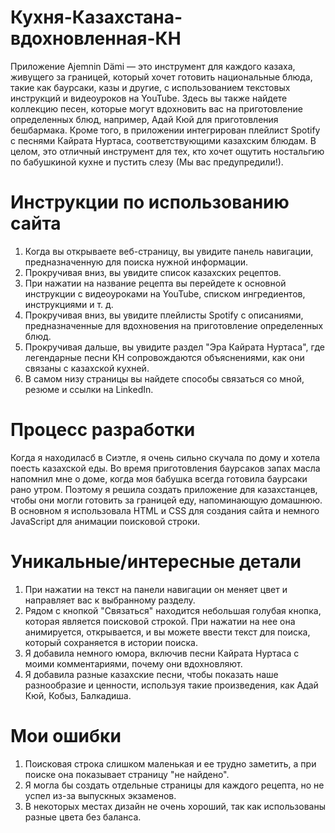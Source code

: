 # Кухня-Казахстана-вдохновленная-КН
Приложение Ajemnin Dämi — это инструмент для каждого казаха, живущего за границей, который хочет готовить национальные блюда, такие как баурсаки, казы и другие, с использованием текстовых инструкций и видеоуроков на YouTube. Здесь вы также найдете коллекцию песен, которые могут вдохновить вас на приготовление определенных блюд, например, Адай Кюй для приготовления бешбармака. Кроме того, в приложении интегрирован плейлист Spotify с песнями Кайрата Нуртаса, соответствующими казахским блюдам. В целом, это отличный инструмент для тех, кто хочет ощутить ностальгию по бабушкиной кухне и пустить слезу (Мы вас предупредили!).

# Инструкции по использованию сайта
1) Когда вы открываете веб-страницу, вы увидите панель навигации, предназначенную для поиска нужной информации.
2) Прокручивая вниз, вы увидите список казахских рецептов.
3) При нажатии на название рецепта вы перейдете к основной инструкции с видеоуроками на YouTube, списком ингредиентов, инструкциями и т. д.
4) Прокручивая вниз, вы увидите плейлисты Spotify с описаниями, предназначенные для вдохновения на приготовление определенных блюд.
5) Прокручивая дальше, вы увидите раздел "Эра Кайрата Нуртаса", где легендарные песни КН сопровождаются объяснениями, как они связаны с казахской кухней.
6) В самом низу страницы вы найдете способы связаться со мной, резюме и ссылки на LinkedIn.

# Процесс разработки
Когда я находиласб в Сиэтле, я очень сильно скучала по дому и хотела поесть казахской еды. Во время приготовления баурсаков запах масла напомнил мне о доме, когда моя бабушка всегда готовила баурсаки рано утром. Поэтому я решила создать приложение для казахстанцев, чтобы они могли готовить за границей еду, напоминающую домашнюю.
В основном я использовала HTML и CSS для создания сайта и немного JavaScript для анимации поисковой строки.

# Уникальные/интересные детали
1) При нажатии на текст на панели навигации он меняет цвет и направляет вас к выбранному разделу.
2) Рядом с кнопкой "Связаться" находится небольшая голубая кнопка, которая является поисковой строкой. При нажатии на нее она анимируется, открывается, и вы можете ввести текст для поиска, который сохраняется в истории поиска.
3) Я добавила немного юмора, включив песни Кайрата Нуртаса с моими комментариями, почему они вдохновляют.
4) Я добавила разные казахские песни, чтобы показать наше разнообразие и ценности, используя такие произведения, как Адай Кюй, Кобыз, Балкадиша.

# Мои ошибки
1) Поисковая строка слишком маленькая и ее трудно заметить, а при поиске она показывает страницу "не найдено".
2) Я могла бы создать отдельные страницы для каждого рецепта, но не успел из-за выпускных экзаменов.
3) В некоторых местах дизайн не очень хороший, так как использованы разные цвета без баланса.
